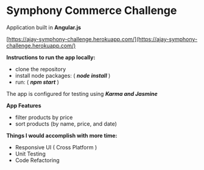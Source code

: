 # Symphony Commerce Challenge
Application built in **Angular.js**

[https://ajay-symphony-challenge.herokuapp.com/](https://ajay-symphony-challenge.herokuapp.com/)

**Instructions to run the app locally:**
  - clone the repository
  - install node packages: ( ***node install*** )
  - run: ( ***npm start*** )

The app is configured for testing using ***Karma and Jasmine***

**App Features**
- filter products by price
- sort products (by name, price, and date)

**Things I would accomplish with more time:**
- Responsive UI ( Cross Platform )
- Unit Testing
- Code Refactoring